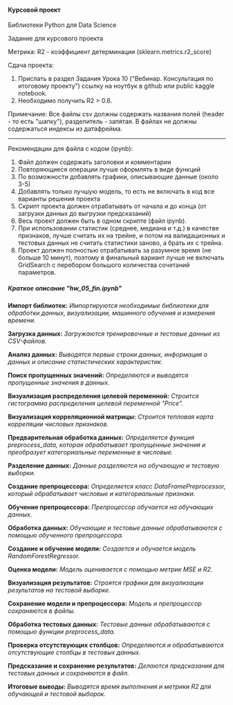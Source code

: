
#### Курсовой проект

Библиотеки Python для Data Scienсe

Задание для курсового проекта

Метрика:
R2 - коэффициент детерминации (sklearn.metrics.r2_score)

Сдача проекта:

1. Прислать в раздел Задания Урока 10 ("Вебинар. Консультация по итоговому проекту")
ссылку на ноутбук в github или public kaggle notebook.
2. Необходимо получить R2 > 0.6.

Примечание:
Все файлы csv должны содержать названия полей (header - то есть "шапку"),
разделитель - запятая. В файлах не должны содержаться индексы из датафрейма.
____________
Рекомендации для файла с кодом (ipynb):

1. Файл должен содержать заголовки и комментарии
2. Повторяющиеся операции лучше оформлять в виде функций
3. По возможности добавлять графики, описывающие данные (около 3-5)
4. Добавлять только лучшую модель, то есть не включать в код все варианты решения проекта
5. Скрипт проекта должен отрабатывать от начала и до конца (от загрузки данных до выгрузки предсказаний)
6. Весь проект должен быть в одном скрипте (файл ipynb).
7. При использовании статистик (среднее, медиана и т.д.) в качестве признаков,
лучше считать их на трейне, и потом на валидационных и тестовых данных не считать
статистики заново, а брать их с трейна.
8. Проект должен полностью отрабатывать за разумное время (не больше 10 минут),
поэтому в финальный вариант лучше не включать GridSearch с перебором
большого количества сочетаний параметров.

##### Краткое описание "hw_05_fin.ipynb"

**Импорт библиотек:** *Импортируются необходимые библиотеки для обработки данных, визуализации, машинного обучения и измерения времени.*

**Загрузка данных:** *Загружаются тренировочные и тестовые данные из CSV-файлов.*

**Анализ данных:** *Выводятся первые строки данных, информация о данных и описание статистических характеристик.*

**Поиск пропущенных значений:** *Определяются и выводятся пропущенные значения в данных.*

**Визуализация распределения целевой переменной:** *Строится гистограмма распределения целевой переменной "Price".*

**Визуализация корреляционной матрицы:** *Строится тепловая карта корреляции числовых признаков.*

**Предварительная обработка данных:** *Определяется функция preprocess_data, которая обрабатывает пропущенные значения и преобразует категориальные переменные в числовые.*

**Разделение данных:** *Данные разделяются на обучающую и тестовую выборки.*

**Создание препроцессора:** *Определяется класс DataFramePreprocessor, который обрабатывает числовые и категориальные признаки.*

**Обучение препроцессора:** *Препроцессор обучается на обучающих данных.*

**Обработка данных:** *Обучающие и тестовые данные обрабатываются с помощью обученного препроцессора.*

**Создание и обучение модели:** *Создается и обучается модель RandomForestRegressor.*

**Оценка модели:** *Модель оценивается с помощью метрик MSE и R2.*

**Визуализация результатов:** *Строятся графики для визуализации результатов на тестовой выборке.*

**Сохранение модели и препроцессора:** *Модель и препроцессор сохраняются в файлы.*

**Обработка тестовых данных:** *Тестовые данные обрабатываются с помощью функции preprocess_data.*

**Проверка отсутствующих столбцов:** *Определяются и обрабатываются отсутствующие столбцы в тестовых данных.*

**Предсказание и сохранение результатов:** *Делаются предсказания для тестовых данных и сохраняются в файл.*

**Итоговые выводы:** *Выводятся время выполнения и метрики R2 для обучающей и тестовой выборок.*